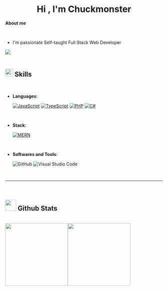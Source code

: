 <h1 align="center"><b>Hi , I'm Chuckmonster </b></h1>

**About me**

<br>

- I'm passionate Self-taught Full Stack Web Developer

<img src="https://user-images.githubusercontent.com/73097560/115834477-dbab4500-a447-11eb-908a-139a6edaec5c.gif"><br><br>

## <img src="https://media2.giphy.com/media/QssGEmpkyEOhBCb7e1/giphy.gif?cid=ecf05e47a0n3gi1bfqntqmob8g9aid1oyj2wr3ds3mg700bl&rid=giphy.gif" width ="25"><b> Skills</b>

<br>

<p align="center">

- **Languages**:
    
    [![JavaScript](https://img.shields.io/badge/JavaScript-yellow.svg?style=for-the-badge&logo=javascript&logoColor=white)](https://shields.io/badges/testspace-tests)
    [![TypeScript](https://img.shields.io/badge/TypeScript-%23007ACC.svg?style=for-the-badge&logo=typescript&logoColor=white)](https://shields.io/badges/testspace-tests)
    [![PHP](https://img.shields.io/badge/PHP-%234F5D95.svg?style=for-the-badge&logo=php&logoColor=white)](https://shields.io/badges/testspace-tests)
[![C#](https://img.shields.io/badge/C%23-%238A00B8.svg?style=for-the-badge&logo=c-sharp&logoColor=white)](https://shields.io/badges/testspace-tests)


<br>   
    
- **Stack**:

   [![MERN](https://img.shields.io/badge/MERN-%2361DAFB.svg?style=for-the-badge)](https://shields.io/badges/testspace-tests)

<br>

- **Softwares and Tools**:

    ![GitHub](https://img.shields.io/badge/github-%23121011.svg?style=for-the-badge&logo=github&logoColor=white)
    ![Visual Studio Code](https://img.shields.io/badge/Visual%20Studio%20Code-0078d7.svg?style=for-the-badge&logo=visual-studio-code&logoColor=white)

<br>

</p>

-----

<br>


## <img src="https://media.giphy.com/media/iY8CRBdQXODJSCERIr/giphy.gif" width="35"><b> Github Stats </b>
<br>

<div align="center">
    <a style="display: flex" href="https://github.com/ChuckmonsterXlx">
        <picture>
          <source
            srcset="https://github-readme-stats.vercel.app/api?username=ChuckmonsterXlx&show_icons=true&theme=dark"
            media="(prefers-color-scheme: dark)"
          />
          <source
            srcset="https://github-readme-stats.vercel.app/api?username=ChuckmonsterXlx&show_icons=true"
            media="(prefers-color-scheme: light), (prefers-color-scheme: no-preference)"
          />
          <img height=200 src="https://github-readme-stats.vercel.app/api?username=ChuckmonsterXlx&show_icons=true" />
        </picture>
        <picture>
            <source
                srcset="https://github-readme-stats.vercel.app/api/top-langs/?username=ChuckmonsterXlx&layout=donut&theme=dark"
                media="(prefers-color-scheme: dark)"
            />
            <img height=200 src="https://github-readme-stats.vercel.app/api/top-langs/?username=ChuckmonsterXlx&layout=donut" />
        </picture>
    </a>
</div>
